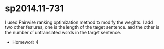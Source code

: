 sp2014.11-731
=============

I used Pairwise ranking optimization method to modify the weights.
I add two other features, one is the length of the target sentence. and the other is the number of untranslated words in the target sentence.



 * Homework 4

